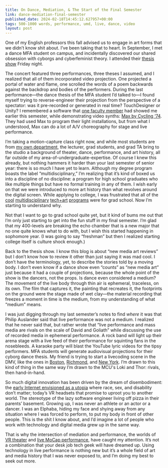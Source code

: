 ```yaml
---
title: On Dance, Mediation, & The Start of the Final Semester
link: dance-mediation-final-semester
published_date: 2024-02-18T14:45:12.627957+00:00
tags: 500-1000 words, performance, umd, live, dance, video
layout: post
---
```


One of my English professors this fall advised us to engage in art forms that we didn’t know shit about. I’ve been taking that to heart. In September, I met a dance MFA student on campus, and incidentally discovered our shared obsession with cyborgs and cyberfeminist theory. I attended their [thesis show](https://theclarice.umd.edu/events/2024/spring-mfa-dance-thesis-concert) Friday night. 

The concert featured three performances, three theses I assumed, and I realized that all of them incorporated video projection. One projected a portal of water and flame, one scrolled the words of a poem backwards against the backdrop and bodies of the performers. During the last performance—the dance thesis of the MFA student I’d talked to—I found myself trying to reverse-engineer their projection from the perspective of a spectator: was it pre-recorded or generated in real time? TouchDesigner or Unity? I remembered a software that [one faculty member](https://www.iamtommybobo.com/) had showed me earlier this semester, while demonstrating video synths: [Max by Cycling ‘74](https://cycling74.com/). They had used Max to program their light installations, but from what I understood, Max can do a lot of A/V choreography for stage and live performance. 

I’m taking a motion-capture class right now, and while most students are from [my own department](https://imd.umd.edu/), the lecturer, grad students, and grad TA bring to the studio a background of theater, dance, performance, and art history, all far outside of my area-of-undergraduate-expertise. Of course I knew this already, but nothing hammers it harder than your last semester of senior year: there is so much I have yet to learn. Although my degree program boasts the label “multidisciplinary,” I’m realizing that it’s kind of boxed us into a discipline of no discipline: a program for high school graduates who like multiple things but have no formal training in any of them. I wish early on that we were introduced to more art history than what revolves around the digital screen. While applying to college, I was frustrated that all of the [cool](https://mith.umd.edu/) [multidisciplinary](https://advanced.jhu.edu/academics/graduate/ma-film-media/iset-concentration/) [tech+art](https://www.etc.cmu.edu/) [programs](https://www.dsah.umd.edu/) were for grad school. Now I’m starting to understand why.

Not that I want to go to grad school quite yet, but it kind of bums me out that I’m only just starting to get into the fun stuff in my final semester. I’m glad that my 400-levels are breaking the echo chamber that is a new major that no one quite knows what to do with, but I wish this started happening in sophomore year. (I was going to say “freshman” but then I realized starting college itself is culture shock enough.)

Back to the thesis show. I know this blog is about “new media art reviews” but I don’t know how to review it other than just saying it was mad cool. I don’t have the terminology, yet, to describe the stories told by a moving body. I don’t even know if a dance show even “counts” as “new media art” just because it had a couple of projections, because the whole point of the show is the dancers, not the props. Is dance even considered a medium? The movement of the live body through thin air is ephemeral, traceless, on its own. The film that captures it, the painting that recreates it, the footprints on the ground were the stage made of wet clay—the material recording that freezes a moment in time is the medium, from my understanding of what “medium” means.

I was just digging through my last semester’s notes to find _where_ it was that Philip Auslander said that live performance was not a medium. I realized that he never said that, but rather wrote that “live performance and mass media are rivals on the scale of David and Goliath” while discussing the use of recorded media in ephemeral performance. A rock band will light up their arena stage with a live feed of their performance for squinting fans in the nosebleeds. A karaoke party will blast the YouTube lyric videos for the tipsy performers. MFA students will generate audiovisual projections for their cyborg dance thesis. My friend is trying to start a livecoding scene in the DMV, like the ones in [Boston](https://www.instagram.com/bostontechpoetics/), [Richmond](https://www.instagram.com/livecoderva/), and [New York](https://www.instagram.com/livecodenyc/). I’m drawn to this kind of thing in the same way I’m drawn to the MCU's Loki and Thor: rivals, then hand-in-hand.   

So much digital innovation has been driven by the dream of disembodiment: the [early Internet envisioned as a utopia](https://smg.media.mit.edu/library/nakamura1995.html) where race, sex, and disability don’t matter; today’s VR headsets that promise to uproot you to another world. The stereotype of the lazy software engineer living off pizza in their parents’ basement. Growing up, I was never an athlete or an actor or a dancer. I was an Elphaba, hiding my face and shying away from any situation where I was forced to perform, to put my body in front of other people. This is the shit I know about, and I’d imagine a lot of people who work with technology and digital media grew up in the same way.

That is why the intersection of mediation and performance, the worlds of [VR theater](https://www.doubleeye.co/) and [live MoCap performance](https://www.kateladenheim.com/portfolio/commit), have caught my attention. It’s not a combination that your desk job tech geek will have dreamed up. Using technology in live performance is nothing new but it’s a whole field of art and media history that I was never exposed to, and I’m doing my best to seek out more.
